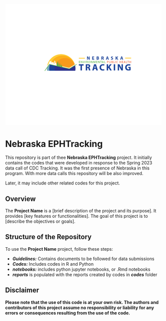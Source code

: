 ![Repository Logo](./images/logo.png)

# Nebraska EPHTracking

This repository is part of thee **Nebraska EPHTracking** project. It initially contains the codes that were developed in response to the Spring 2023 data call of CDC Tracking. It was the first presence of Nebraska in this program. With more data calls this repository will be also improved.

Later, it may include other related codes for this project.

## Overview

The **Project Name** is a [brief description of the project and its purpose]. It provides [key features or functionalities]. The goal of this project is to [describe the objectives or goals].

## Structure of the Repository 

To use the **Project Name** project, follow these steps:

- ***Guidelines:*** Contains documents to be followed for data submissions
- ***Codes:*** Includes codes in R and Python
- ***notebooks:*** includes python jupyter notebooks, or .Rmd notebooks
- ***reports*** is populated with the reports created by codes in ***codes*** folder


## Disclaimer

**Please note that the use of this code is at your own risk. The authors and contributors of this project assume no responsibility or liability for any errors or consequences resulting from the use of the code.**

